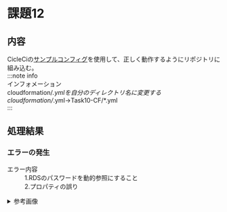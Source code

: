 # 課題12  
## 内容  
CicleCiの[サンプルコンフィグ](sample-config.yml)を使用して、正しく動作するようにリポジトリに組み込む。  
:::note info  
インフォメーション  
cloudformation/*.ymlを自分のディレクトリ名に変更する  
cloudformation/*.yml→Task10-CF/*.yml  
:::  
## 処理結果  
### エラーの発生 
<dl> 
 <dt>エラー内容</dt>
 <dd>1.RDSのパスワードを動的参照にすること</dd>
 <dd>2.プロパティの誤り</dd>
</dl>  
<details><summary>参考画像</summary>
  
```rb
![エラー](img3/lecture12-1.png)
```
</details>  
